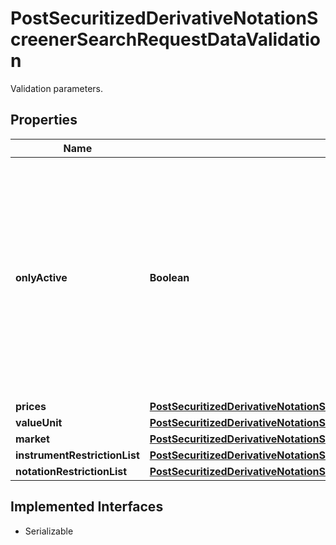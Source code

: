 

# PostSecuritizedDerivativeNotationScreenerSearchRequestDataValidation

Validation parameters.

## Properties

Name | Type | Description | Notes
------------ | ------------- | ------------- | -------------
**onlyActive** | **Boolean** | If &#x60;true&#x60;, only active notations will be returned. The term \&quot;active\&quot; reflects the fact that notations and related data is not being deleted immediately after becoming irrelevant (e.g. because the source does not provide a price anymore), but remains in general retrievable for up to 6 months. |  [optional]
**prices** | [**PostSecuritizedDerivativeNotationScreenerSearchRequestDataValidationPrices**](PostSecuritizedDerivativeNotationScreenerSearchRequestDataValidationPrices.md) |  |  [optional]
**valueUnit** | [**PostSecuritizedDerivativeNotationScreenerSearchRequestDataValidationValueUnit**](PostSecuritizedDerivativeNotationScreenerSearchRequestDataValidationValueUnit.md) |  |  [optional]
**market** | [**PostSecuritizedDerivativeNotationScreenerSearchRequestDataValidationMarket**](PostSecuritizedDerivativeNotationScreenerSearchRequestDataValidationMarket.md) |  |  [optional]
**instrumentRestrictionList** | [**PostSecuritizedDerivativeNotationScreenerSearchRequestDataValidationInstrumentRestrictionList**](PostSecuritizedDerivativeNotationScreenerSearchRequestDataValidationInstrumentRestrictionList.md) |  |  [optional]
**notationRestrictionList** | [**PostSecuritizedDerivativeNotationScreenerSearchRequestDataValidationNotationRestrictionList**](PostSecuritizedDerivativeNotationScreenerSearchRequestDataValidationNotationRestrictionList.md) |  |  [optional]


## Implemented Interfaces

* Serializable


